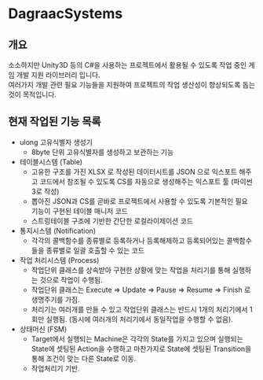 # DagraacSystems

## 개요  
소소하지만 Unity3D 등의 C#을 사용하는 프로젝트에서 활용될 수 있도록 작업 중인 게임 개발 지원 라이브러리 입니다.  
여러가지 개발 관련 필요 기능들을 지원하여 프로젝트의 작업 생산성이 향상되도록 돕는 것이 목적입니다.  

## 현재 작업된 기능 목록
* ulong 고유식별자 생성기
  * 8byte 단위 고유식별자를 생성하고 보관하는 기능
* 테이블시스템 (Table)
  * 고유한 구조를 가진 XLSX 로 작성된 데이터시트를 JSON 으로 익스포트 해주고 코드에서 참조될 수 있도록 CS를 자동으로 생성해주는 익스포트 툴 (파이썬3로 작성)
  * 뽑아진 JSON과 CS를 곧바로 프로젝트에서 사용할 수 있도록 기본적인 필요 기능이 구현된 테이블 매니저 코드
  * 스트링테이블 구조에 기반한 간단한 로컬라이제이션 코드
* 통지시스템 (Notification)
  * 각각의 콜백함수를 종류별로 등록하거나 등록해제하고 등록되어있는 콜백함수들을 종류별로 일괄 호출할 수 있는 코드
* 작업 처리시스템 (Process)
  * 작업단위 클래스를 상속받아 구현한 상황에 맞는 작업을 처리기를 통해 실행하는 것으로 작업이 수행됨.
  * 작업단위 클래스는 Execute => Update => Pause => Resume => Finish 로 생명주기를 가짐.
  * 처리기는 여러개를 만들 수 있고 작업단위 클래스는 반드시 1개의 처리기에서 1회만 실행됨. (동시에 여러개의 처리기에서 동일작업을 수행할 수 없음).
* 상태머신 (FSM)
  * Target에서 실행되는 Machine은 각각의 State를 가지고 있으며 실행되는 State에 셋팅된 Action을 수행하고 마찬가지로 State에 셋팅된 Transition을 통해 조건이 맞는 다른 State로 이동.
  * 작업처리기 기반.
